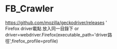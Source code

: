 # FB_Crawler
https://github.com/mozilla/geckodriver/releases '\
Firefox driver載點
放入同一目錄下 or driver=webdriver.Firefox(executable_path='driver路徑',firefox_profile=profile)
